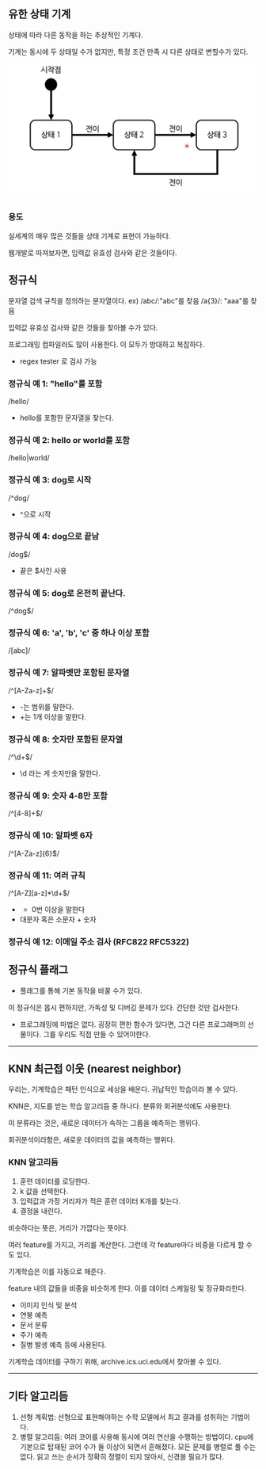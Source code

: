 ## 유한 상태 기계
상태에 따라 다른 동작을 하는 추상적인 기계다. 

기계는 동시에 두 상태일 수가 없지만, 특정 조건 만족 시 다른 상태로 변할수가 있다. 

![Alt text](image-15.png)

### 용도
실세계의 매우 많은 것들을 상태 기계로 표현이 가능하다. 

웹개발로 따져보자면, 입력값 유효성 검사와 같은 것들이다.

## 정규식
문자열 검색 규칙을 정의하는 문자열이다. 
ex) /abc/:"abc"를 찾음 /a{3}/: "aaa"를 찾음

입력값 유효성 검사와 같은 것들을 찾아볼 수가 있다.

프로그래밍 컴파일러도 많이 사용한다. 
이 모두가 방대하고 복잡하다.

- regex tester 로 검사 가능
### 정규식 예 1: "hello"를 포함 
/hello/
- hello를 포함한 문자열을 찾는다.

### 정규식 예 2: hello or world를 포함
/hello|world/

### 정규식 예 3: dog로 시작
/^dog/
- ^으로 시작

### 정규식 예 4: dog으로 끝남
/dog$/
- 끝은 $사인 사용

### 정규식 예 5: dog로 온전히 끝난다.
/^dog$/

### 정규식 예 6: 'a', 'b', 'c' 중 하나 이상 포함
/[abc]/

### 정규식 예 7: 알파벳만 포함된 문자열
/^[A-Za-z]+$/
- -는 범위를 말한다.
- +는 1개 이상을 말한다. 

### 정규식 예 8: 숫자만 포함된 문자열
/^\d+$/
- \d 라는 게 숫자만을 말한다.

### 정규식 예 9: 숫자 4-8만 포함
/^[4-8]+$/

### 정규식 예 10: 알파벳 6자
/^[A-Za-z]{6}$/

### 정규식 예 11: 여러 규칙
/^[A-Z][a-z]*\d+$/
- * 0번 이상을 말한다
- 대문자 혹은 소문자 + 숫자 

### 정규식 예 12: 이메일 주소 검사 (RFC822 RFC5322)


## 정규식 플래그
- 플래그를 통해 기본 동작을 바꿀 수가 있다.

이 정규식은 몹시 편하지만, 가독성 및 디버깅 문제가 있다. 간단한 것만 검사한다. 

- 프로그래밍에 마법은 없다. 굉장히 편한 함수가 있다면, 그건 다른 프로그래머의 선물이다. 그를 우리도 직접 만들 수 있어야한다.

--- 
## KNN 최근접 이웃 (nearest neighbor)
우리는, 기계학습은 패턴 인식으로 세상을 배운다. 귀납적인 학습이라 볼 수 있다.

KNN은, 지도를 받는 학습 알고리듬 중 하나다. 
분류와 회귀분석에도 사용한다.

이 분류라는 것은, 새로운 데이터가 속하는 그룹을 예측하는 행위다. 

회귀분석이라함은, 새로운 데이터의 값을 예측하는 행위다. 

### KNN 알고리듬
1. 훈련 데이터를 로딩한다.
2. k 값을 선택한다.
3. 입력값과 가장 거리차가 적은 훈련 데이터 K개를 찾는다. 
4. 결정을 내린다. 

비슷하다는 뜻은, 거리가 가깝다는 뜻이다. 

여러 feature를 가지고, 거리를 계산한다. 
그런데 각 feature마다 비중을 다르게 할 수도 있다. 

기계학습은 이를 자동으로 해준다. 

feature 내의 값들을 비중을 비슷하게 한다. 이를 데이터 스케일링 및 정규화라한다.

- 이미지 인식 및 분석
- 연봉 예측
- 문서 분류
- 주가 예측
- 질병 발생 예측 등에 사용된다.

기계학습 데이터를 구하기 위해, archive.ics.uci.edu에서 찾아볼 수 있다. 

---
## 기타 알고리듬
1. 선형 계획법: 선형으로 표현해야하는 수학 모델에서 최고 결과를 성취하는 기법이다. 
2. 병렬 알고리듬: 여러 코어를 사용해 동시에 여러 연산을 수행하는 방법이다. cpu에 기본으로 탑재된 코어 수가 둘 이상이 되면서 흔해졌다. 모든 문제를 병렬로 풀 수는 없다. 읽고 쓰는 순서가 정확히 정렬이 되지 않아서, 신경쓸 필요가 많다. 

